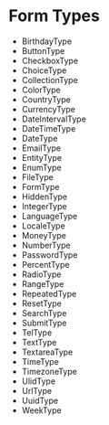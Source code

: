 # Form Types

* BirthdayType
* ButtonType
* CheckboxType
* ChoiceType
* CollectionType
* ColorType
* CountryType
* CurrencyType
* DateIntervalType
* DateTimeType
* DateType
* EmailType
* EntityType
* EnumType
* FileType
* FormType
* HiddenType
* IntegerType
* LanguageType
* LocaleType
* MoneyType
* NumberType
* PasswordType
* PercentType
* RadioType
* RangeType
* RepeatedType
* ResetType
* SearchType
* SubmitType
* TelType
* TextType
* TextareaType
* TimeType
* TimezoneType
* UlidType
* UrlType
* UuidType
* WeekType

